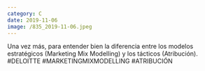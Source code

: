 ```yaml
--- 
category: C 
date: 2019-11-06 
image: /835_2019-11-06.jpeg 
--- 
```


Una vez más, para entender bien la diferencia entre los modelos estratégicos (Marketing Mix Modelling) y los tácticos (Atribución). #DELOITTE #MARKETINGMIXMODELLING #ATRIBUCIÓN
